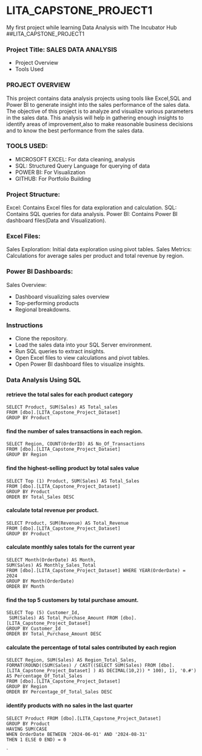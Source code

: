 # LITA_CAPSTONE_PROJECT1
My first project while learning Data Analysis with The Incubator Hub
##LITA_CAPSTONE_PROJECT1
### Project Title: SALES DATA ANALYSIS

- Project Overview
- Tools Used

### PROJECT OVERVIEW
This project contains data analysis projects using tools like Excel,SQL and Power BI to generate insight into the sales performance of the sales data. The objective of this project is to analyze and visualize various parameters in the sales data. This analysis will help in gathering enough insights to identify areas of improvement,also to make reasonable business decisions and to know the best performance from the sales data.

### TOOLS USED:
- MICROSOFT EXCEL: For data cleaning, analysis 
- SQL: Structured Query Language for querying of data
- POWER BI: For Visualization
- GITHUB: For Portfolio Building

### Project Structure:
Excel: Contains Excel files for data exploration and calculation.
SQL: Contains SQL queries for data analysis.
Power BI: Contains Power BI dashboard files(Data and Visualization).

### Excel Files:
Sales Exploration: Initial data exploration using pivot tables.
Sales Metrics: Calculations for average sales per product and total revenue by region.



### Power BI Dashboards:
Sales Overview: 
- Dashboard visualizing sales overview
- Top-performing products
- Regional breakdowns.
  
### Instructions
- Clone the repository.
- Load the sales data into your SQL Server environment.
- Run SQL queries to extract insights.
- Open Excel files to view calculations and pivot tables.
- Open Power BI dashboard files to visualize insights.
### Data Analysis Using SQL
#### retrieve the total sales for each product category
``` 
SELECT Product, SUM(Sales) AS Total_sales
FROM [dbo].[LITA_Capstone_Project_Dataset]
GROUP BY Product
```
#### find the number of sales transactions in each region.
```
SELECT Region, COUNT(OrderID) AS No_Of_Transactions
FROM [dbo].[LITA_Capstone_Project_Dataset]
GROUP BY Region
```

#### find the highest-selling product by total sales value
```
SELECT Top (1) Product, SUM(Sales) AS Total_Sales
FROM [dbo].[LITA_Capstone_Project_Dataset]
GROUP BY Product
ORDER BY Total_Sales DESC
```
#### calculate total revenue per product.
```
SELECT Product, SUM(Revenue) AS Total_Revenue
FROM [dbo].[LITA_Capstone_Project_Dataset]
GROUP BY Product
```
#### calculate monthly sales totals for the current year
```
SELECT Month(OrderDate) AS Month,
SUM(Sales) AS Monthly_Sales_Total
FROM [dbo].[LITA_Capstone_Project_Dataset] WHERE YEAR(OrderDate) = 2024
GROUP BY Month(OrderDate)
ORDER BY Month
```
#### find the top 5 customers by total purchase amount.
```
SELECT Top (5) Customer_Id,
 SUM(Sales) AS Total_Purchase_Amount FROM [dbo].[LITA_Capstone_Project_Dataset]
GROUP BY Customer_Id
ORDER BY Total_Purchase_Amount DESC
```
#### calculate the percentage of total sales contributed by each region
```
SELECT Region, SUM(Sales) AS Region_Total_Sales,
FORMAT(ROUND((SUM(Sales) / CAST((SELECT SUM(Sales) FROM [dbo].[LITA_Capstone_Project_Dataset] ) AS DECIMAL(10,2)) * 100), 1), '0.#') 
AS Percentage_Of_Total_Sales
FROM [dbo].[LITA_Capstone_Project_Dataset]
GROUP BY Region
ORDER BY Percentage_Of_Total_Sales DESC
```
#### identify products with no sales in the last quarter
```
SELECT Product FROM [dbo].[LITA_Capstone_Project_Dataset]
GROUP BY Product
HAVING SUM(CASE 
WHEN OrderDate BETWEEN '2024-06-01' AND '2024-08-31' 
THEN 1 ELSE 0 END) = 0
```

`
